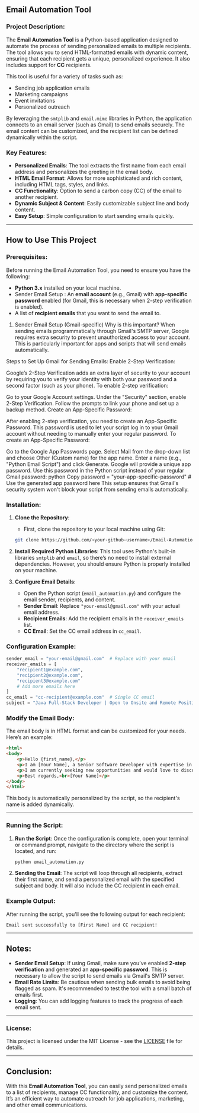 ## Email Automation Tool

### Project Description:
The **Email Automation Tool** is a Python-based application designed to automate the process of sending personalized emails to multiple recipients. The tool allows you to send HTML-formatted emails with dynamic content, ensuring that each recipient gets a unique, personalized experience. It also includes support for **CC** recipients.

This tool is useful for a variety of tasks such as:
- Sending job application emails
- Marketing campaigns
- Event invitations
- Personalized outreach

By leveraging the `smtplib` and `email.mime` libraries in Python, the application connects to an email server (such as Gmail) to send emails securely. The email content can be customized, and the recipient list can be defined dynamically within the script.

### Key Features:
- **Personalized Emails**: The tool extracts the first name from each email address and personalizes the greeting in the email body.
- **HTML Email Format**: Allows for more sophisticated and rich content, including HTML tags, styles, and links.
- **CC Functionality**: Option to send a carbon copy (CC) of the email to another recipient.
- **Dynamic Subject & Content**: Easily customizable subject line and body content.
- **Easy Setup**: Simple configuration to start sending emails quickly.

---

## How to Use This Project

### Prerequisites:
Before running the Email Automation Tool, you need to ensure you have the following:
- **Python 3.x** installed on your local machine.
- Sender Email Setup : An **email account** (e.g., Gmail) with **app-specific password** enabled (for Gmail, this is necessary when 2-step verification is enabled).
- A list of **recipient emails** that you want to send the email to.
  
1. Sender Email Setup (Gmail-specific)
Why is this important?
When sending emails programmatically through Gmail's SMTP server, Google requires extra security to prevent unauthorized access to your account. This is particularly important for apps and scripts that will send emails automatically.

Steps to Set Up Gmail for Sending Emails:
Enable 2-Step Verification:

Google’s 2-Step Verification adds an extra layer of security to your account by requiring you to verify your identity with both your password and a second factor (such as your phone).
To enable 2-step verification:

Go to your Google Account settings.
Under the "Security" section, enable 2-Step Verification.
Follow the prompts to link your phone and set up a backup method.
Create an App-Specific Password:

After enabling 2-step verification, you need to create an App-Specific Password. This password is used to let your script log in to your Gmail account without needing to manually enter your regular password.
To create an App-Specific Password:

Go to the Google App Passwords page.
Select Mail from the drop-down list and choose Other (Custom name) for the app name.
Enter a name (e.g., "Python Email Script") and click Generate.
Google will provide a unique app password. Use this password in the Python script instead of your regular Gmail password:
python
Copy
password = "your-app-specific-password"  # Use the generated app password here
This setup ensures that Gmail's security system won't block your script from sending emails automatically.

### Installation:

1. **Clone the Repository**:
   - First, clone the repository to your local machine using Git:
   ```bash
   git clone https://github.com/<your-github-username>/Email-Automation-Tool.git
   ```

2. **Install Required Python Libraries**:
   This tool uses Python's built-in libraries `smtplib` and `email`, so there’s no need to install external dependencies. However, you should ensure Python is properly installed on your machine.

3. **Configure Email Details**:
   - Open the Python script (`email_automation.py`) and configure the email sender, recipients, and content.
   - **Sender Email**: Replace `"your-email@gmail.com"` with your actual email address.
   - **Recipient Emails**: Add the recipient emails in the `receiver_emails` list.
   - **CC Email**: Set the CC email address in `cc_email`.

### Configuration Example:

```python
sender_email = "your-email@gmail.com"  # Replace with your email
receiver_emails = [
    "recipient1@example.com",
    "recipient2@example.com",
    "recipient3@example.com"
    # Add more emails here
]
cc_email = "cc-recipient@example.com"  # Single CC email
subject = "Java Full-Stack Developer | Open to Onsite and Remote Positions"
```

### Modify the Email Body:
The email body is in HTML format and can be customized for your needs. Here’s an example:
```html
<html>
<body>
    <p>Hello {first_name},</p>
    <p>I am [Your Name], a Senior Software Developer with expertise in Java, Spring Boot, and AWS.</p>
    <p>I am currently seeking new opportunities and would love to discuss how my skills can contribute to your clients' success.</p>
    <p>Best regards,<br>[Your Name]</p>
</body>
</html>
```
This body is automatically personalized by the script, so the recipient's name is added dynamically.

---

### Running the Script:

1. **Run the Script**:
   Once the configuration is complete, open your terminal or command prompt, navigate to the directory where the script is located, and run:
   ```bash
   python email_automation.py
   ```

2. **Sending the Email**:
   The script will loop through all recipients, extract their first name, and send a personalized email with the specified subject and body. It will also include the CC recipient in each email.

### Example Output:
After running the script, you'll see the following output for each recipient:
```
Email sent successfully to [First Name] and CC recipient!
```

---

## Notes:
- **Sender Email Setup**: If using Gmail, make sure you’ve enabled **2-step verification** and generated an **app-specific password**. This is necessary to allow the script to send emails via Gmail's SMTP server.
- **Email Rate Limits**: Be cautious when sending bulk emails to avoid being flagged as spam. It's recommended to test the tool with a small batch of emails first.
- **Logging**: You can add logging features to track the progress of each email sent.

---

### License:
This project is licensed under the MIT License - see the [LICENSE](LICENSE) file for details.

---

## Conclusion:
With this **Email Automation Tool**, you can easily send personalized emails to a list of recipients, manage CC functionality, and customize the content. It’s an efficient way to automate outreach for job applications, marketing, and other email communications.
